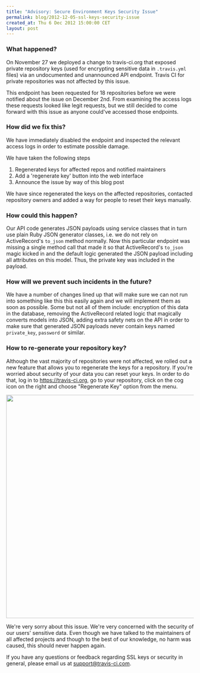 ```yaml
---
title: "Advisory: Secure Environment Keys Security Issue"
permalink: blog/2012-12-05-ssl-keys-security-issue
created_at: Thu 6 Dec 2012 15:00:00 CET
layout: post
---
```


### What happened?

On November 27 we deployed a change to travis-ci.org that exposed private
repository keys (used for encrypting sensitive data in `.travis.yml` files) via
an undocumented and unannounced API endpoint. Travis CI for private repositories
was not affected by this issue.

This endpoint has been requested for 18 repositories before we were notified
about the issue on December 2nd. From examining the access logs these requests
looked like legit requests, but we still decided to come forward with this issue
as anyone could've accessed those endpoints.

### How did we fix this?

We have immediately disabled the endpoint and inspected the relevant access logs in
order to estimate possible damage.

We have taken the following steps

1. Regenerated keys for affected repos and notified maintainers
2. Add a 'regenerate key' button into the web interface
3. Announce the issue by way of this blog post

We have since regenerated the keys on the affected repositories, contacted repository
owners and added a way for people to reset their keys manually.

### How could this happen?

Our API code generates JSON payloads using service classes that in turn use
plain Ruby JSON generator classes, i.e. we do not rely on ActiveRecord's `to_json`
method normally. Now this particular endpoint was missing a single method
call that made it so that ActiveRecord's `to_json` magic kicked in and
the default logic generated the JSON payload including all attributes on
this model. Thus, the private key was included in the payload.

### How will we prevent such incidents in the future?

We have a number of changes lined up that will make sure we can not run into
something like this this easily again and we will implement them as soon as
possible. Some but not all of them include: encryption of this data in the database,
removing the ActiveRecord related logic that magically converts models into
JSON, adding extra safety nets on the API in order to make sure that generated
JSON payloads never contain keys named `private_key`, `password` or similar.

### How to re-generate your repository key?

Although the vast majority of repositories were not affected, we rolled out a new
feature that allows you to regenerate the keys for a repository. If you're worried
about security of your data you can reset your keys. In order to do that,
log in to <https://travis-ci.org>, go to your repository, click on the cog icon
on the right and choose "Regenerate Key" option from the menu.

<img src="http://s3itch.svenfuchs.com/regenerate-keys-20121206-035554.jpg" width="600" />

We're very sorry about this issue. We're very concerned with the security
of our users' sensitive data. Even though we have talked to the maintainers of
all affected projects and though to the best of our knowledge, no harm was
caused, this should never happen again.

If you have any questions or feedback regarding SSL keys or security in general,
please email us at <support@travis-ci.com>.
